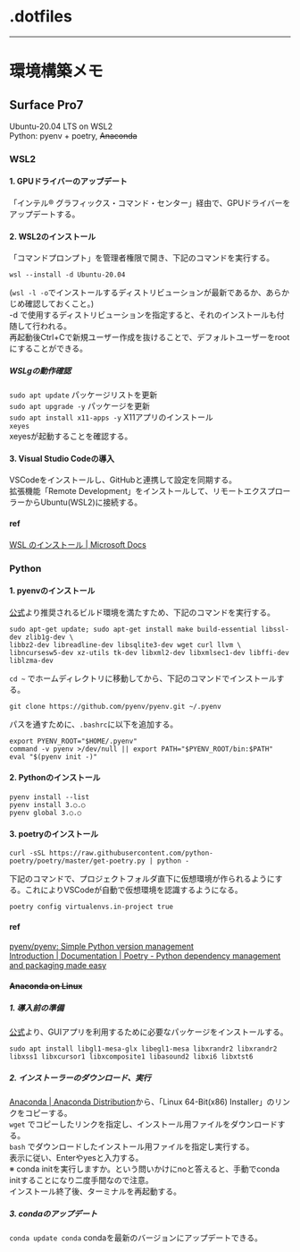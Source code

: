 # .dotfiles

***

# 環境構築メモ

## Surface Pro7
Ubuntu-20.04 LTS on WSL2  
Python: pyenv + poetry, ~~Anaconda~~

### WSL2
#### 1. GPUドライバーのアップデート
「インテル® グラフィックス・コマンド・センター」経由で、GPUドライバーをアップデートする。

#### 2. WSL2のインストール
「コマンドプロンプト」を管理者権限で開き、下記のコマンドを実行する。  
```
wsl --install -d Ubuntu-20.04
```
(`wsl -l -o`でインストールするディストリビューションが最新であるか、あらかじめ確認しておくこと。)  
-d で使用するディストリビューションを指定すると、それのインストールも付随して行われる。  
再起動後Ctrl+Cで新規ユーザー作成を抜けることで、デフォルトユーザーをrootにすることができる。

##### WSLgの動作確認
`sudo apt update` パッケージリストを更新  
`sudo apt upgrade -y` パッケージを更新  
`sudo apt install x11-apps -y` X11アプリのインストール  
`xeyes`  
xeyesが起動することを確認する。

#### 3. Visual Studio Codeの導入
VSCodeをインストールし、GitHubと連携して設定を同期する。  
拡張機能「Remote Development」をインストールして、リモートエクスプローラーからUbuntu(WSL2)に接続する。

#### ref
[WSL のインストール | Microsoft Docs](https://docs.microsoft.com/ja-jp/windows/wsl/install)


### Python
#### 1. pyenvのインストール
[公式](https://github.com/pyenv/pyenv/wiki#suggested-build-environment)より推奨されるビルド環境を満たすため、下記のコマンドを実行する。
```
sudo apt-get update; sudo apt-get install make build-essential libssl-dev zlib1g-dev \
libbz2-dev libreadline-dev libsqlite3-dev wget curl llvm \
libncursesw5-dev xz-utils tk-dev libxml2-dev libxmlsec1-dev libffi-dev liblzma-dev
```
`cd ~` でホームディレクトリに移動してから、下記のコマンドでインストールする。
```
git clone https://github.com/pyenv/pyenv.git ~/.pyenv
```
パスを通すために、`.bashrc`に以下を追加する。
```
export PYENV_ROOT="$HOME/.pyenv"
command -v pyenv >/dev/null || export PATH="$PYENV_ROOT/bin:$PATH"
eval "$(pyenv init -)"
```

#### 2. Pythonのインストール
`pyenv install --list`  
`pyenv install 3.○.○`  
`pyenv global 3.○.○`

#### 3. poetryのインストール
```
curl -sSL https://raw.githubusercontent.com/python-poetry/poetry/master/get-poetry.py | python -
```
下記のコマンドで、プロジェクトフォルダ直下に仮想環境が作られるようにする。これによりVSCodeが自動で仮想環境を認識するようになる。
```
poetry config virtualenvs.in-project true
```

#### ref
[pyenv/pyenv: Simple Python version management](https://github.com/pyenv/pyenv)  
[Introduction | Documentation | Poetry - Python dependency management and packaging made easy](https://python-poetry.org/docs/)


#### ~~Anaconda on Linux~~
##### 1. 導入前の準備
[公式](https://docs.anaconda.com/anaconda/install/linux/)より、GUIアプリを利用するために必要なパッケージをインストールする。
```
sudo apt install libgl1-mesa-glx libegl1-mesa libxrandr2 libxrandr2 libxss1 libxcursor1 libxcomposite1 libasound2 libxi6 libxtst6
```

##### 2. インストーラーのダウンロード、実行
[Anaconda | Anaconda Distribution](https://www.anaconda.com/products/distribution)から、「Linux 64-Bit(x86) Installer」のリンクをコピーする。  
`wget` でコピーしたリンクを指定し、インストール用ファイルをダウンロードする。  
`bash` でダウンロードしたインストール用ファイルを指定し実行する。  
表示に従い、Enterやyesと入力する。  
※ conda initを実行しますか。という問いかけにnoと答えると、手動でconda initすることになり二度手間なので注意。  
インストール終了後、ターミナルを再起動する。

##### 3. condaのアップデート
`conda update conda` condaを最新のバージョンにアップデートできる。

